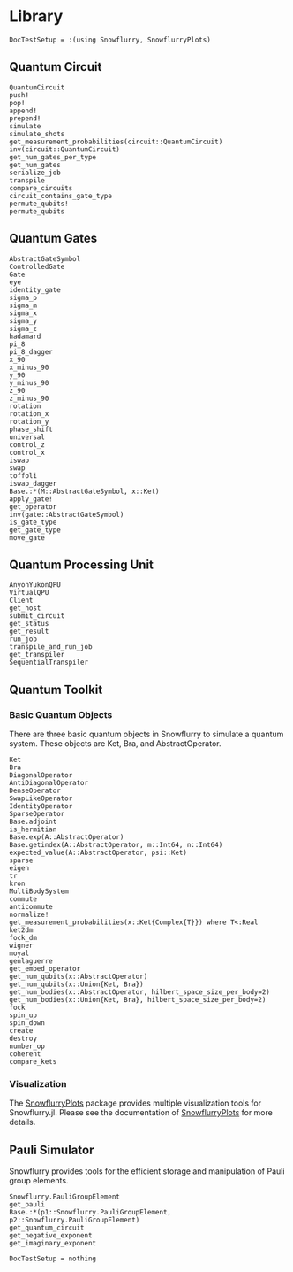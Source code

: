 # Library

```@meta
DocTestSetup = :(using Snowflurry, SnowflurryPlots)
```


## Quantum Circuit
```@docs
QuantumCircuit
push!
pop!
append!
prepend!
simulate
simulate_shots
get_measurement_probabilities(circuit::QuantumCircuit)
inv(circuit::QuantumCircuit)
get_num_gates_per_type
get_num_gates
serialize_job
transpile
compare_circuits
circuit_contains_gate_type
permute_qubits!
permute_qubits
```

## Quantum Gates
```@docs
AbstractGateSymbol
ControlledGate
Gate
eye
identity_gate
sigma_p
sigma_m
sigma_x
sigma_y
sigma_z
hadamard
pi_8
pi_8_dagger
x_90
x_minus_90
y_90
y_minus_90
z_90
z_minus_90
rotation
rotation_x
rotation_y
phase_shift
universal
control_z
control_x
iswap
swap
toffoli
iswap_dagger
Base.:*(M::AbstractGateSymbol, x::Ket)
apply_gate!
get_operator
inv(gate::AbstractGateSymbol)
is_gate_type
get_gate_type
move_gate
```

## Quantum Processing Unit
```@docs
AnyonYukonQPU
VirtualQPU
Client
get_host
submit_circuit
get_status
get_result
run_job
transpile_and_run_job
get_transpiler
SequentialTranspiler
```

## Quantum Toolkit

### Basic Quantum Objects

There are three basic quantum objects in Snowflurry to simulate a quantum system. These objects are Ket, Bra, and AbstractOperator.

```@docs
Ket
Bra
DiagonalOperator
AntiDiagonalOperator
DenseOperator
SwapLikeOperator
IdentityOperator
SparseOperator
Base.adjoint
is_hermitian
Base.exp(A::AbstractOperator)
Base.getindex(A::AbstractOperator, m::Int64, n::Int64)
expected_value(A::AbstractOperator, psi::Ket)
sparse
eigen
tr
kron
MultiBodySystem
commute
anticommute
normalize!
get_measurement_probabilities(x::Ket{Complex{T}}) where T<:Real
ket2dm
fock_dm
wigner
moyal
genlaguerre
get_embed_operator
get_num_qubits(x::AbstractOperator)
get_num_qubits(x::Union{Ket, Bra})
get_num_bodies(x::AbstractOperator, hilbert_space_size_per_body=2)
get_num_bodies(x::Union{Ket, Bra}, hilbert_space_size_per_body=2)
fock
spin_up
spin_down
create
destroy
number_op
coherent
compare_kets
```

### Visualization

The [SnowflurryPlots](https://github.com/QuantumJulia/SnowflurryPlots.jl) package provides multiple visualization tools for Snowflurry.jl. Please see the documentation of [SnowflurryPlots](https://github.com/QuantumJulia/SnowflurryPlots.jl) for more details. 

## Pauli Simulator
Snowflurry provides tools for the efficient storage and manipulation of Pauli group elements.

```@docs
Snowflurry.PauliGroupElement
get_pauli
Base.:*(p1::Snowflurry.PauliGroupElement, p2::Snowflurry.PauliGroupElement)
get_quantum_circuit
get_negative_exponent
get_imaginary_exponent
```


```@meta
DocTestSetup = nothing
```
